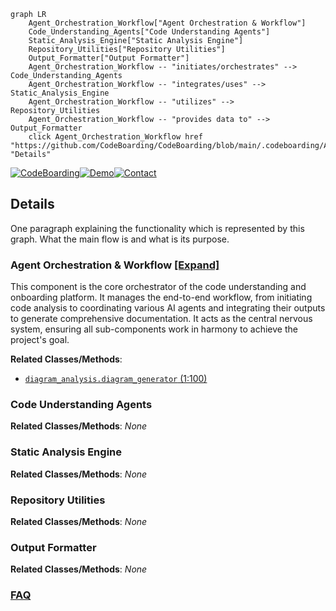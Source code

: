 ```mermaid
graph LR
    Agent_Orchestration_Workflow["Agent Orchestration & Workflow"]
    Code_Understanding_Agents["Code Understanding Agents"]
    Static_Analysis_Engine["Static Analysis Engine"]
    Repository_Utilities["Repository Utilities"]
    Output_Formatter["Output Formatter"]
    Agent_Orchestration_Workflow -- "initiates/orchestrates" --> Code_Understanding_Agents
    Agent_Orchestration_Workflow -- "integrates/uses" --> Static_Analysis_Engine
    Agent_Orchestration_Workflow -- "utilizes" --> Repository_Utilities
    Agent_Orchestration_Workflow -- "provides data to" --> Output_Formatter
    click Agent_Orchestration_Workflow href "https://github.com/CodeBoarding/CodeBoarding/blob/main/.codeboarding/Agent_Orchestration_Workflow.md" "Details"
```

[![CodeBoarding](https://img.shields.io/badge/Generated%20by-CodeBoarding-9cf?style=flat-square)](https://github.com/CodeBoarding/GeneratedOnBoardings)[![Demo](https://img.shields.io/badge/Try%20our-Demo-blue?style=flat-square)](https://www.codeboarding.org/demo)[![Contact](https://img.shields.io/badge/Contact%20us%20-%20contact@codeboarding.org-lightgrey?style=flat-square)](mailto:contact@codeboarding.org)

## Details

One paragraph explaining the functionality which is represented by this graph. What the main flow is and what is its purpose.

### Agent Orchestration & Workflow [[Expand]](./Agent_Orchestration_Workflow.md)
This component is the core orchestrator of the code understanding and onboarding platform. It manages the end-to-end workflow, from initiating code analysis to coordinating various AI agents and integrating their outputs to generate comprehensive documentation. It acts as the central nervous system, ensuring all sub-components work in harmony to achieve the project's goal.


**Related Classes/Methods**:

- <a href="https://github.com/CodeBoarding/CodeBoarding/blob/main/diagram_analysis/diagram_generator.py#L1-L100" target="_blank" rel="noopener noreferrer">`diagram_analysis.diagram_generator` (1:100)</a>


### Code Understanding Agents



**Related Classes/Methods**: _None_

### Static Analysis Engine



**Related Classes/Methods**: _None_

### Repository Utilities



**Related Classes/Methods**: _None_

### Output Formatter



**Related Classes/Methods**: _None_



### [FAQ](https://github.com/CodeBoarding/GeneratedOnBoardings/tree/main?tab=readme-ov-file#faq)
